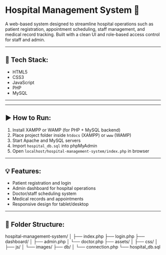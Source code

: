 # Hospital Management System 🏥

A web-based system designed to streamline hospital operations such as patient registration, appointment scheduling, staff management, and medical record tracking. Built with a clean UI and role-based access control for staff and admin.

---

## 🔧 Tech Stack:
- HTML5
- CSS3
- JavaScript
- PHP
- MySQL

---
---

## ▶️ How to Run:
1. Install XAMPP or WAMP (for PHP + MySQL backend)
2. Place project folder inside `htdocs` (XAMPP) or `www` (WAMP)
3. Start Apache and MySQL servers
4. Import `hospital_db.sql` into phpMyAdmin
5. Open `localhost/hospital-management-system/index.php` in browser

---

## 💡 Features:
- Patient registration and login
- Admin dashboard for hospital operations
- Doctor/staff scheduling system
- Medical records and appointments
- Responsive design for tablet/desktop

---

## 📂 Folder Structure:
hospital-management-system/
│
├── index.php
├── login.php
├── dashboard/
│ ├── admin.php
│ └── doctor.php
├── assets/
│ ├── css/
│ ├── js/
│ └── images/
├── db/
│ └── connection.php
└── hospital_db.sql
